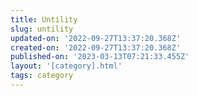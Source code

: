```yaml
---
title: Untility
slug: untility
updated-on: '2022-09-27T13:37:20.368Z'
created-on: '2022-09-27T13:37:20.368Z'
published-on: '2023-03-13T07:21:33.455Z'
layout: '[category].html'
tags: category
---
```



